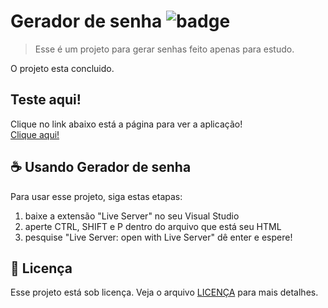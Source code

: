 # Gerador de senha ![badge](https://img.shields.io/badge/license-MIT-sucess)

> Esse é um projeto para gerar senhas feito apenas para estudo.

O projeto esta concluido.

## Teste aqui!
Clique no link abaixo está a página para ver a aplicação!<br>
<a target="_blank" href="https://gerador-de-senhas-c857b.web.app/">Clique aqui!</a>

## ☕ Usando Gerador de senha

Para usar esse projeto, siga estas etapas:

1. baixe a extensão "Live Server" no seu Visual Studio
2. aperte CTRL, SHIFT e P dentro do arquivo que está seu HTML
3. pesquise "Live Server: open with Live Server" dê enter e espere!

## 📝 Licença

Esse projeto está sob licença. Veja o arquivo [LICENÇA](https://github.com/matheus-valentim/Gerador_de-senha/blob/main/LICENSE) para mais detalhes.
